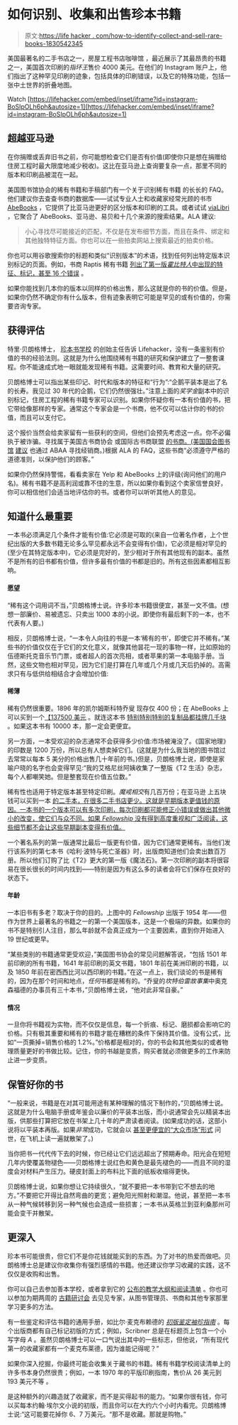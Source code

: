 # 如何识别、收集和出售珍本书籍

> 原文:[https://life hacker . com/how-to-identify-collect-and-sell-rare-books-1830542345](https://lifehacker.com/how-to-identify-collect-and-sell-rare-books-1830542345)

美国最著名的二手书店之一，房屋工程书店咖啡馆 ，最近展示了其最昂贵的书籍之一，美国首次印刷的*指环王*售价 4000 美元。在他们的 Instagram 账户上，他们指出了这种罕见印刷的迹象，包括具体的印刷错误，以及它的特殊功能，包括一张中土世界的折叠地图。

Watch [https://lifehacker.com/embed/inset/iframe?id=instagram-BoSIpOLh6ph&autosize=1](https://lifehacker.com/embed/inset/iframe?id=instagram-BoSIpOLh6ph&autosize=1) 

## **超越亚马逊**

在你捐赠或丢弃旧书之前，你可能想检查它们是否有价值(即使你只是想在捐赠给住房工程时最大限度地减少税收)。这比在亚马逊上查询要复杂一点，那里不同的版本和印刷品被混在一起。

美国图书馆协会的稀有书籍和手稿部门有一个关于识别稀有书籍 的长长的 FAQ。他们建议你去查查书商的数据库——试试专业人士和收藏家经常光顾的书市 [AbeBooks](https://www.abebooks.com/) ，它提供了比亚马逊更好的区分版本和印刷的工具。或者试试 [viaLibri](https://www.vialibri.net/) ，它聚合了 AbeBooks、亚马逊、易贝和十几个来源的搜索结果。ALA 建议:

> 小心寻找尽可能接近的匹配，不仅是在发布细节方面，而且在条件、绑定和其他独特特征方面。你也可以在一些拍卖网站上搜索最近的拍卖价格。

你也可以用谷歌搜索你的标题和类似“识别版本”的术语，找到任何列出特定版本识别标记的页面。例如，书商 Raptis 稀有书籍 [列出了第一版*霍比特人*中出现的特征、标记，甚至 16 个错误](https://www.raptisrarebooks.com/identifying-the-hobbit-and-lord-of-the-rings-first-edition-issue-points/) 。

如果你能找到几本你的版本以同样的价格出售，那么这就是你的书的价值。但是，如果你仍然不确定你有什么版本，但有迹象表明它可能是罕见的或有价值的，你需要咨询专家。

## **获得评估**

特里·贝朗格博士， [珍本书学校](https://rarebookschool.org/) 的创始主任告诉 Lifehacker，没有一条鉴别有价值的书的经验法则。这就是为什么他围绕稀有书籍的研究和保护建立了一整套课程。你不能速成式地一眼就能发现稀有书籍。这需要时间、教育和大量的研究。

贝朗格博士可以指出某些印记、时代和版本的特征和“行为”:“企鹅平装本是出了名的长寿。我见过 30 年代的企鹅，它们仍然很强壮。”注意上面的*奖学金*副本中的识别标记，住房工程的稀有书籍专家可以识别。如果你怀疑你有一本有价值的书，把它带给像那样的专家。通常这个专家会是一个书商，他不仅可以估计你的书的价值，而且可以支付它。

这个报价当然会给卖家留有一些获利的空间，但他们会预先考虑这一点。你不必偏执于被诈骗。寻找属于美国古书商协会 或国际古书商联盟 [的书商。(美国国会图书馆](https://ilab.org/home) [建议](https://www.loc.gov/acq/acqfaq.html) 也通过 ABAA 寻找经销商。)根据 ALA 的 FAQ，这些书商“必须遵守严格的道德准则，以保护他们的顾客。”

如果你仍然保持警惕，看看卖家在 Yelp 和 AbeBooks 上的评级(询问他们的用户名)。稀有书籍不是高利润或靠不住的生意，所以如果你看到这个卖家信誉良好，你可以相信他们会适当地评估你的书。或者你可以听听其他人的意见。

## **知道什么最重要**

一本书必须满足几个条件才能有价值:它必须是可取的(来自一位著名作者，上个世纪出版的大多数书籍无论多么罕见都永远不会变得有价值)，它必须是相对罕见的(至少在其特定版本中)，它必须是完好的，至少相对于所有其他现有的副本。虽然不是所有的旧书都有价值，但许多最有价值的书都是旧的。所有这些因素都相互影响。

#### 愿望

“稀有这个词用词不当，”贝朗格博士说。许多珍本书籍很便宜，甚至一文不值。(想想一部廉价、易被遗忘、只卖出 1000 本的小说。即使你有最后剩下的一本，也不代表有人要。)

相反，贝朗格博士说，“一本令人向往的书是一本‘稀有的书’，即使它并不稀有。”某些书的价值仅仅在于它们的文化意义，就像其他昙花一现的事物一样，比如原始的伍德斯托克音乐节门票，或者超人的首次亮相，或者苹果的第一本电脑手册。当然，这些文物也相对罕见，因为它们是打算在几年或几个月或几天后扔掉的。高需求只有与低供给相结合才会增加价值:

#### 稀薄

稀有仍然很重要。1896 年的凯尔姆斯科特乔叟 现存仅 400 份；在 AbeBooks 上可以买到一个[【137500 美元](https://www.abebooks.com/servlet/BookDetailsPL?bi=30110426923&searchurl=kn%3Dkelmscott%26tn%3Dchaucer%26sortby%3D1&cm_sp=snippet-_-srp1-_-title1) 。就连这本书 [特别特别特别的复制品都挂牌几千块](https://www.abebooks.com/servlet/SearchResults?cm_sp=sort-_-SRP-_-Results&kn=kelmscott&sortby=1&tn=chaucer) 。如果这本书有 10000 本，那一定会更便宜。

另一方面，一本受欢迎的杂志通常不会获得多少价值:市场被淹没了。《国家地理》的印数是 1200 万份，所以总有人想卖掉它们。(这就是为什么我当地的图书馆过去常常以每本 5 美分的价格出售几十年前的书。)但是，贝朗格博士说，即使是家喻户晓的名字也会变得罕见:“我的艾格尼丝阿姨收集了一整版《T2 生活》杂志，每个人都嘲笑她。但是整套现在价值五位数。”

稀有性也适用于特定版本甚至特定印刷。*魔戒相交*有几百万份；在亚马逊 上五块钱可以买到一本 [的二手本，在很多二手书店更少。这就是早期版本更值钱的原因。一本书的一个版本可以有多次印刷，每次印刷都可能修正小错误或做出其他微小的改变，使它们与众不同。如果 *Fellowship* 没有得到高度重视和广泛阅读，这些细节都不会让这些早期副本变得有价值。](https://www.amazon.com/gp/offer-listing/0618574948/ref=tmm_pap_used_olp_0?asc_campaign=InlineText&asc_refurl=https://lifehacker.com/how-to-identify-collect-and-sell-rare-books-1830542345&asc_source=&condition=used&ie=UTF8&qid=1542650400&sr=8-2&tag=kinjalifehackerlink-20)

一个著名系列的第一版通常比最后一版更有价值，因为它们通常更稀有。当他们发行该系列的第七本书《哈利·波特与死亡圣器》时，出版商知道他们会卖出数百万册。所以他们订购了比《T2》更大的第一版《魔法石》。第一次印刷的副本将很容易在很长很长的时间内找到——特别是因为有这么多的读者会将它们保存在良好的状态下。

#### 年龄

一本旧书有多老？取决于你的目的。上图中的 *Fellowship* 出版于 1954 年——但作为世界上最著名的书籍之一的第一个美国版本，这是一个极端的异数。如果你的书不是特别引人注目，那么年龄就不会真正成为一个主要因素，直到你开始进入 19 世纪或更早。

“某些类别的书籍通常更受欢迎，”美国图书协会的常见问题解答说，“包括 1501 年前印刷的所有书籍，1641 年前印刷的英文书籍，1801 年前在美洲印刷的书籍，以及 1850 年前在密西西比河以西印刷的书籍。”在这一点上，我们谈论的书是稀有的，因为在那个时间和地点，*任何*书都是稀有的。“乔叟的*坎特伯雷故事集*中奥克森福德的办事员有三十本书，”贝朗格博士说，“他对此非常自豪。”

#### 情况

一旦你将书籍视为实物，而不仅仅是信息，每一个折痕、标记、磨损都会影响它的价格。只有极其重要和稀有的书籍才能在糟糕的条件下保持其价值。没有公式，比如“一页撕掉=销售价格的 1.2%。”价格都是相对的，你的书会和其他类似的或者物理质量更好的书做比较。记住，你的书越是变质，购买者就必须做更多的工作来防止进一步变质。

## 保管好你的书

“一般来说，书籍是在对其可能用途有某种理解的情况下制作的，”贝朗格博士说。这就是为什么电脑手册或年鉴会以廉价的平装本出版，而小说通常会先以精装本出版，供那些打算把它放在书架上几十年的严肃读者阅读。(如果成功的话，这部小说将以平装本再版。如果*非常*成功，它就会以 [甚至更便宜的“大众市场”形式](http://www.differencebetween.net/language/the-difference-between-paperback-and-mass-paperback/) 问世，在飞机上读一遍就散架了。)

当你把书一代代传下去的时候，你已经让它们远远超出了预期寿命。阳光会在短短几年内使覆盖物褪色——贝朗格博士说红色和黄色是最先褪色的——而且不同的湿度会对材料产生压力。硬皮封面上的布料比下面的纸板收缩得更快。

贝朗格博士说，如果你想让它持续很久，“就不要把一本书带到它不想去的地方。”不要把它开得比自然弯曲的更宽；避免阳光照射和潮湿。他说，甚至把一本书从一种气候转移到另一种气候也会造成一些损害；一本书从英格兰到亚利桑那州可能会变干并散架。

## **更深入**

珍本书可能很贵，但它们不是你花钱就能买到的东西。为了对书的热爱而做吧。贝朗格博士总是建议你收集你有强烈感情的书籍。他还建议你学习收藏的实践，这不仅仅是收购和出售。

你可以自己去参加善本学校，或者拿到它的 [公布的教学大纲和阅读清单](https://rarebookschool.org/courses/) 。你也可以参加为期两周的 [古籍研讨会](https://www.bookseminars.com/) 去见见专家，从图书管理员、书商和其他专家那里学习更多的方法。

有一些鉴定和评估书籍的通用手册，如比尔·麦克布赖德的 [*初版鉴定袖珍指南*](https://www.amazon.com/Pocket-Guide-Identification-First-Editions/dp/0930313062?asc_campaign=InlineText&asc_refurl=https://lifehacker.com/how-to-identify-collect-and-sell-rare-books-1830542345&asc_source=&tag=kinjalifehackerlink-20) 。每个出版商都有自己标记初版的方式；例如，Scribner 总是在标题页上包含一个小写字母 *A* 。虽然贝朗格博士可以一口气说出其中的一些标志，但他说，“所有现代第一的收藏家都有一个麦克布莱德，因为谁能记得呢？”

如果你深入挖掘，你最终可能会收集关于藏书的书籍。稀有书籍学校阅读清单上的许多书本身仍然很贵；例如，一本 1970 年的平版印刷指南，售价从 26 美元到 193 美元不等 。

是这种额外的兴趣造就了收藏家，而不是买得起书的能力。“如果你很有钱，你可以买每本约翰·埃尔文小说的初版，而且你可以在大约六个小时内看完。贝朗格博士说:“这可能要花掉你 6、7 万美元。“那不是收藏。那就是购物。”